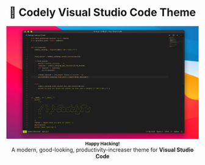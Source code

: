 <h1 align="center">🎨 Codely Visual Studio Code Theme</h1>
<p align="center">
<img src="preview-python.png" alt="Codely VsCode Theme">
<small><b>Happy Hacking!</b></small><br>
A modern, good-looking, productivity-increaser theme for <b>Visual Studio Code</b>
</p>
